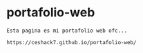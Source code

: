 # portafolio-web

~~~
Esta pagina es mi portafolio web ofc...
~~~
~~~
https://ceshack7.github.io/portafolio-web/
~~~
